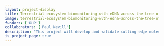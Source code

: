 ```yaml
---
layout: project-display
title: Terrestrial ecosystem biomonitoring with eDNA across the tree of life: the Olympic Dam case study
image: terrestrial-ecosystem-biomonitoring-with-edna-across-the-tree-of-life-the-olympic-dam-case-study.jpeg
funders: ['BHP']
collaborators: ['Paul Nevill']
description: "This project will develop and validate cutting edge molecular tools to assess terrestrial biodiversity (soil microbial communities, plants invertebrates, and vertebrates) and commence development of an eDNA based metric for evaluating the condition of terrestrial ecosystems. This approach to ecosystem monitoring will advance the study of individual species to understanding entire ecosystems and how species interconnect."
is_project_page: true
---
```

